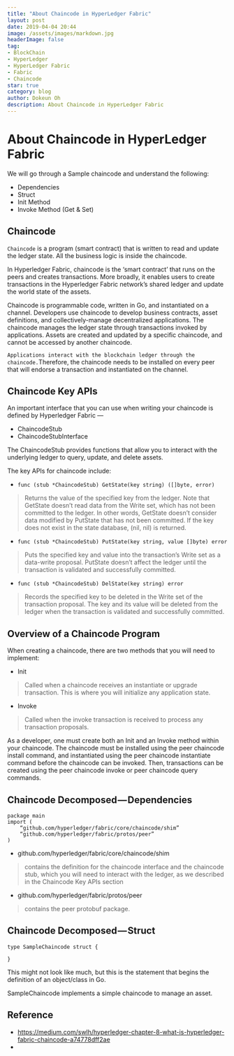 ```yaml
---
title: "About Chaincode in HyperLedger Fabric"
layout: post
date: 2019-04-04 20:44
image: /assets/images/markdown.jpg
headerImage: false
tag:
- BlockChain
- HyperLedger
- HyperLedger Fabric
- Fabric
- Chaincode
star: true
category: blog
author: Dokeun Oh
description: About Chaincode in HyperLedger Fabric
---
```

# About Chaincode in HyperLedger Fabric

We will go through a Sample chaincode and understand the following:

* Dependencies
* Struct
* Init Method
* Invoke Method (Get & Set)

## Chaincode

`Chaincode` is a program (smart contract) that is written to read and update the ledger state. All the business logic is inside the chaincode.

In Hyperledger Fabric, chaincode is the ‘smart contract’ that runs on the peers and creates transactions. More broadly, it enables users to create transactions in the Hyperledger Fabric network’s shared ledger and update the world state of the assets.

Chaincode is programmable code, written in Go, and instantiated on a channel. Developers use chaincode to develop business contracts, asset definitions, and collectively-manage decentralized applications. The chaincode manages the ledger state through transactions invoked by applications. Assets are created and updated by a specific chaincode, and cannot be accessed by another chaincode.

`Applications interact with the blockchain ledger through the chaincode.`Therefore, the chaincode needs to be installed on every peer that will endorse a transaction and instantiated on the channel.

## Chaincode Key APIs

An important interface that you can use when writing your chaincode is defined by Hyperledger Fabric —

* ChaincodeStub
* ChaincodeStubInterface

The ChaincodeStub provides functions that allow you to interact with the underlying ledger to query, update, and delete assets.

The key APIs for chaincode include:

* `func (stub *ChaincodeStub) GetState(key string) ([]byte, error)`
> Returns the value of the specified key from the ledger. Note that GetState doesn’t read data from the Write set, which has not been committed to the ledger. In other words, GetState doesn’t consider data modified by PutState that has not been committed. If the key does not exist in the state database, (nil, nil) is returned.

* `func (stub *ChaincodeStub) PutState(key string, value []byte) error`
> Puts the specified key and value into the transaction’s Write set as a data-write proposal. PutState doesn’t affect the ledger until the transaction is validated and successfully committed.

* `func (stub *ChaincodeStub) DelState(key string) error`
> Records the specified key to be deleted in the Write set of the transaction proposal. The key and its value will be deleted from the ledger when the transaction is validated and successfully committed.

## Overview of a Chaincode Program

When creating a chaincode, there are two methods that you will need to implement:

* Init
> Called when a chaincode receives an instantiate or upgrade transaction. This is where you will initialize any application state.
> 
* Invoke
> Called when the invoke transaction is received to process any transaction proposals.

As a developer, one must create both an Init and an Invoke method within your chaincode. The chaincode must be installed using the peer chaincode install command, and instantiated using the peer chaincode instantiate command before the chaincode can be invoked. Then, transactions can be created using the peer chaincode invoke or peer chaincode query commands.

## Chaincode Decomposed — Dependencies 

```
package main
import (
    “github.com/hyperledger/fabric/core/chaincode/shim”
    “github.com/hyperledger/fabric/protos/peer”
)
```
* github.com/hyperledger/fabric/core/chaincode/shim
> contains the definition for the chaincode interface and the chaincode stub, which you will need to interact with the ledger, as we described in the Chaincode Key APIs section

* github.com/hyperledger/fabric/protos/peer
> contains the peer protobuf package.
 
## Chaincode Decomposed — Struct
```
type SampleChaincode struct {

}
```

This might not look like much, but this is the statement that begins the definition of an object/class in Go.

SampleChaincode implements a simple chaincode to manage an asset.



## Reference 
- https://medium.com/swlh/hyperledger-chapter-8-what-is-hyperledger-fabric-chaincode-a74778dff2ae
- 



